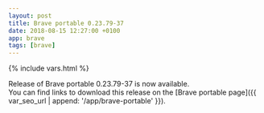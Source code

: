 ```yaml
---
layout: post
title: Brave portable 0.23.79-37
date: 2018-08-15 12:27:00 +0100
app: brave
tags: [brave]
---
```

{% include vars.html %}

Release of Brave portable 0.23.79-37 is now available.<br />
You can find links to download this release on the [Brave portable page]({{ var_seo_url | append: '/app/brave-portable' }}).